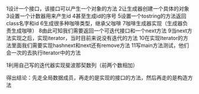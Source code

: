 1设计一个接口，该接口可以产生一个对象的方法
2让生成器创建一个具体的对象
3设置一个计数器用来产生id
4甚至生成id的序号
5设置一个tostring的方法返回class名字和id
6生成很多种咖啡类型，继承父咖啡
7咖啡生成器实现（生成器负责生成咖啡）
8由此可知我们需要返回一个可迭代接口和一个next方法
9当next方法实现之后，实现iterator，当时目前来说没有迭代的方法
10在实现Iterator的方法里面我们需要实现hashnext和next还有remove方法
11写main方法测试，他们会一次的去执行iterator中的方法

1利用自己写的迭代器实现斐波那契数列（前两个数相加）

得出结论：先走全局数据成员，再走的是实现的接口的方法，然后再走的是构造方法

